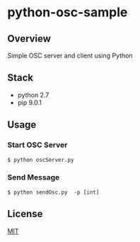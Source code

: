 # python-osc-sample

## Overview

Simple OSC server and client using Python

## Stack

- python 2.7
- pip 9.0.1

## Usage

### Start OSC Server
```
$ python oscServer.py
```

### Send Message
```
$ python sendOsc.py  -p [int]
```

## License

[MIT](http://b4b4r07.mit-license.org)
